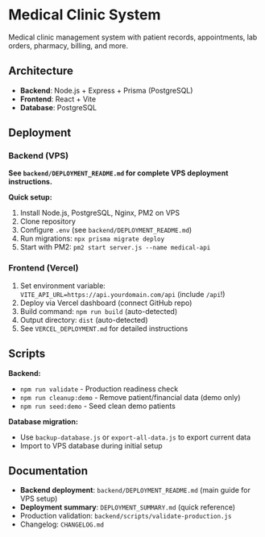 # Medical Clinic System

Medical clinic management system with patient records, appointments, lab orders, pharmacy, billing, and more.

## Architecture

- **Backend**: Node.js + Express + Prisma (PostgreSQL)
- **Frontend**: React + Vite
- **Database**: PostgreSQL

## Deployment

### Backend (VPS)
**See `backend/DEPLOYMENT_README.md` for complete VPS deployment instructions.**

**Quick setup:**
1. Install Node.js, PostgreSQL, Nginx, PM2 on VPS
2. Clone repository
3. Configure `.env` (see `backend/DEPLOYMENT_README.md`)
4. Run migrations: `npx prisma migrate deploy`
5. Start with PM2: `pm2 start server.js --name medical-api`

### Frontend (Vercel)
1. Set environment variable: `VITE_API_URL=https://api.yourdomain.com/api` (include `/api`!)
2. Deploy via Vercel dashboard (connect GitHub repo)
3. Build command: `npm run build` (auto-detected)
4. Output directory: `dist` (auto-detected)
5. See `VERCEL_DEPLOYMENT.md` for detailed instructions

## Scripts

**Backend:**
- `npm run validate` - Production readiness check
- `npm run cleanup:demo` - Remove patient/financial data (demo only)
- `npm run seed:demo` - Seed clean demo patients

**Database migration:**
- Use `backup-database.js` or `export-all-data.js` to export current data
- Import to VPS database during initial setup

## Documentation

- **Backend deployment**: `backend/DEPLOYMENT_README.md` (main guide for VPS setup)
- **Deployment summary**: `DEPLOYMENT_SUMMARY.md` (quick reference)
- Production validation: `backend/scripts/validate-production.js`
- Changelog: `CHANGELOG.md`
